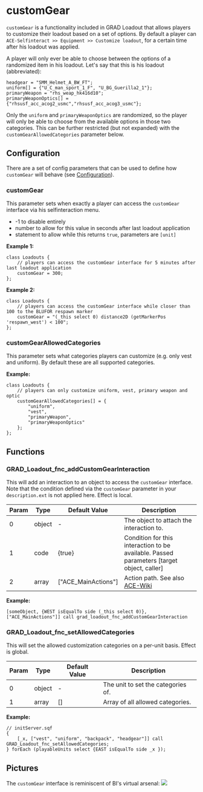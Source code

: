 # customGear
`customGear` is a functionality included in GRAD Loadout that allows players to customize their loadout based on a set of options. By default a player can `ACE-Selfinteract >> Equipment >> Customize loadout`, for a certain time after his loadout was applied.

A player will only ever be able to choose between the options of a randomized item in his loadout. Let's say that this is his loadout (abbreviated):

```sqf
headgear = "SMM_Helmet_A_BW_FT";
uniform[] = {"U_C_man_sport_1_F", "U_BG_Guerilla2_1"};
primaryWeapon = "rhs_weap_hk416d10";
primaryWeaponOptics[] = {"rhsusf_acc_acog2_usmc","rhsusf_acc_acog3_usmc"};
```

Only the `uniform` and `primaryWeaponOptics` are randomized, so the player will only be able to choose from the available options in those two categories. This can be further restricted (but not expanded) with the `customGearAllowedCategories` parameter below.

## Configuration
There are a set of config parameters that can be used to define how `customGear` will behave (see [Configuration](configuration.md)).

### customGear
This parameter sets when exactly a player can access the `customGear` interface via his selfinteraction menu.

* -1 to disable entirely
* number to allow for this value in seconds after last loadout application
* statement to allow while this returns `true`, parameters are `[unit]`

**Example 1:**
```sqf
class Loadouts {
    // players can access the customGear interface for 5 minutes after last loadout application
    customGear = 300;
};
```

**Example 2:**
```sqf
class Loadouts {
    // players can access the customGear interface while closer than 100 to the BLUFOR respawn marker
    customGear = "(_this select 0) distance2D (getMarkerPos 'respawn_west') < 100";
};
```

### customGearAllowedCategories
This parameter sets what categories players can customize (e.g. only vest and uniform). By default these are all supported categories.

**Example:**
```sqf
class Loadouts {
    // players can only customize uniform, vest, primary weapon and optic
    customGearAllowedCategories[] = {
        "uniform",
        "vest",
        "primaryWeapon",
        "primaryWeaponOptics"
    };
};
```

## Functions

### GRAD_Loadout_fnc_addCustomGearInteraction
This will add an interaction to an object to access the `customGear` interface. Note that the condition defined via the `customGear` parameter in your `description.ext` is not applied here. Effect is local.

Param | Type   | Default Value       | Description
------|--------|---------------------|----------------------------------------------------------------------------------------------------
0     | object | -                   | The object to attach the interaction to.
1     | code   | {true}              | Condition for this interaction to be available. Passed parameters [target object, caller]
2     | array  | ["ACE_MainActions"] | Action path. See also [ACE-Wiki](https://ace3mod.com/wiki/framework/interactionMenu-framework.html)

**Example:**
```sqf
[someObject, {WEST isEqualTo side (_this select 0)}, ["ACE_MainActions"]] call grad_loadout_fnc_addCustomGearInteraction
```

### GRAD_Loadout_fnc_setAllowedCategories
This will set the allowed customization categories on a per-unit basis. Effect is global.

Param | Type   | Default Value | Description
------|--------|---------------|-----------------------------------
0     | object | -             | The unit to set the categories of.
1     | array  | []            | Array of all allowed categories.

**Example:**
```sqf
// initServer.sqf
{
    [_x, ["vest", "uniform", "backpack", "headgear"]] call GRAD_Loadout_fnc_setAllowedCategories;
} forEach (playableUnits select {EAST isEqualTo side _x });
```

## Pictures

The `customGear` interface is reminiscent of BI's virtual arsenal:
![](https://i.imgur.com/FNN54BO.jpg)
